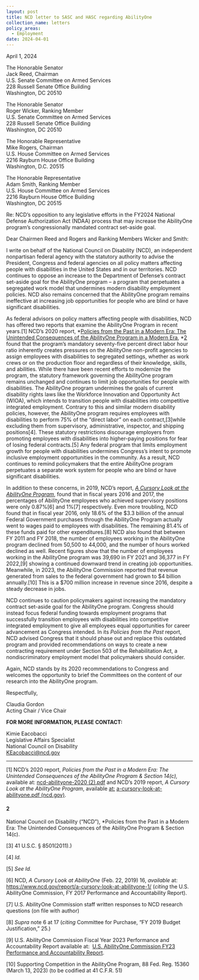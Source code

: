 ```yaml
---
layout: post
title: NCD letter to SASC and HASC regarding AbilityOne
collection_name: letters
policy_areas:
  - Employment
date: 2024-04-01
---
```

April 1, 2024

The Honorable Senator\
Jack Reed, Chairman\
U.S. Senate Committee on Armed Services\
228 Russell Senate Office Building\
Washington, DC 20510

The Honorable Senator\
Roger Wicker, Ranking Member\
U.S. Senate Committee on Armed Services\
228 Russell Senate Office Building\
Washington, DC 20510

The Honorable Representative\
Mike Rogers, Chairman\
U.S. House Committee on Armed Services\
2216 Rayburn House Office Building\
Washington, D.C. 20515

The Honorable Representative\
Adam Smith, Ranking Member\
U.S. House Committee on Armed Services\
2216 Rayburn House Office Building\
Washington, DC 20515

Re: NCD’s opposition to any legislative efforts in the FY2024 National Defense Authorization Act (NDAA) process that may increase the AbilityOne program’s congressionally mandated contract set-aside goal.

Dear Chairmen Reed and Rogers and Ranking Members Wicker and Smith:

I write on behalf of the National Council on Disability (NCD), an independent nonpartisan federal agency with the statutory authority to advise the President, Congress and federal agencies on all policy matters affecting people with disabilities in the United States and in our territories. NCD continues to oppose an increase to the Department of Defense’s contract set-aside goal for the AbilityOne program – a program that perpetuates a segregated work model that undermines modern disability employment policies. NCD also remains concerned that the AbilityOne program remains ineffective at increasing job opportunities for people who are blind or have significant disabilities.

As federal advisors on policy matters affecting people with disabilities, NCD has offered two reports that examine the AbilityOne Program in recent years.[1] NCD’s 2020 report, *[Policies from the Past in a Modern Era: The Unintended Consequences of the AbilityOne Program in a Modern Era](https://www.ncd.gov/report/policies-from-the-past-in-a-modern-era-the-unintended-consequences-of-the-abilityone-program-section-14-c/), *[2](#2) found that the program’s mandatory seventy-five percent direct labor hour ratio inherently creates pressures on the AbilityOne non-profit agencies to assign employees with disabilities to segregated settings, whether as work crews or on the production floor and regardless of their knowledge, skills, and abilities. While there have been recent efforts to modernize the program, the statutory framework governing the AbilityOne program remains unchanged and continues to limit job opportunities for people with disabilities. The AbilityOne program undermines the goals of current disability rights laws like the Workforce Innovation and Opportunity Act (WIOA), which intends to transition people with disabilities into competitive integrated employment. Contrary to this and similar modern disability policies, however, the AbilityOne program requires employees with disabilities to perform 75% of the “direct labor” on each contract,[3]while excluding them from supervisory, administrative, inspector, and shipping positions[4]. These statutory restrictions discourage employers from promoting employees with disabilities into higher-paying positions for fear of losing federal contracts.[5] Any federal program that limits employment growth for people with disabilities undermines Congress’s intent to promote inclusive employment opportunities in the community. As a result, NCD continues to remind policymakers that the entire AbilityOne program perpetuates a separate work system for people who are blind or have significant disabilities.

In addition to these concerns, in 2019, NCD’s report, *[A Cursory Look at the AbilityOne Program](https://www.ncd.gov/report/a-cursory-look-at-abilityone-1/)*, found that in fiscal years 2016 and 2017, the percentages of AbilityOne employees who achieved supervisory positions were only 0.87%[6] and 1%[7] respectively. Even more troubling, NCD found that in fiscal year 2016, only 18.6% of the $3.3 billion of the annual Federal Government purchases through the AbilityOne Program actually went to wages paid to employees with disabilities. The remaining 81.4% of these funds paid for other expenditures.[8] NCD also found that between FY 2011 and FY 2018, the number of employees working in the AbilityOne program declined from 50,500 to 44,000, and the number of hours worked declined as well. Recent figures show that the number of employees working in the AbilityOne program was 39,690 in FY 2021 and 36,377 in FY 2022,[9] showing a continued downward trend in creating job opportunities. Meanwhile, in 2023, the AbilityOne Commission reported that revenue generated from sales to the federal government had grown to $4 billion annually.[10] This is a $700 million increase in revenue since 2016, despite a steady decrease in jobs.

NCD continues to caution policymakers against increasing the mandatory contract set-aside goal for the AbilityOne program. Congress should instead focus federal funding towards employment programs that successfully transition employees with disabilities into competitive integrated employment to give all employees equal opportunities for career advancement as Congress intended. In its *Policies from the Past* report, NCD advised Congress that it should phase out and replace this outdated program and provided recommendations on ways to create a new contracting requirement under Section 503 of the Rehabilitation Act, a nondiscriminatory employment model that policymakers should consider.

Again, NCD stands by its 2020 recommendations to Congress and welcomes the opportunity to brief the Committees on the content of our research into the AbilityOne program.

Respectfully,

Claudia Gordon\
Acting Chair / Vice Chair

**FOR MORE INFORMATION, PLEASE CONTACT:**

Kimie Eacobacci\
Legislative Affairs Specialist\
National Council on Disability\
KEacobacci@ncd.gov

- - -

[1] NCD’s 2020 report, *Policies from the Past in a Modern Era: The Unintended Consequences of the AbilityOne Program & Section 14(c),* available at: [ncd-abilityone-2020 (2).pdf](https://www.ncd.gov/ncd/Redirected/keacobacci/Downloads/ncd-abilityone-2020%20(2).pdf) and NCD’s 2019 report, *A Cursory Look at the AbilityOne Program*, available [at:](<>) [a-cursory-look-at-abilityone.pdf (ncd.gov)](https://www.ncd.gov/ncd/Redirected/keacobacci/Downloads/a-cursory-look-at-abilityone.pdf).

#### 2
National Council on Disability (“NCD”), *Policies from the Past in a Modern Era: The Unintended Consequences of the AbilityOne Program & Section 14(c).

[3] 41 U.S.C. § 8501(2011).)

[4]  *Id.*

[5] *See Id.*

[6] NCD, *A Cursory Look at AbilityOne* (Feb. 22, 2019) 16, *available* at: https://www.ncd.gov/report/a-cursory-look-at-abilityone-1/ (*citing* the U.S. AbilityOne Commission, FY 2017 Performance and Accountability Report).

[7] U.S. AbilityOne Commission staff written responses to NCD research questions (on file with author)

[8] *Supra* note 6 at 17 (*citing* Committee for Purchase, “FY 2019 Budget Justification,” 25.)

[9] U.S. AbilityOne Commission Fiscal Year 2023 Performance and Accountability Report available at:  [U.S. AbilityOne Commission FY23 Performance and Accountability Report](https://www.abilityone.gov/Commission/documents/U.S.%20AbilityOne%20Commission%20FY2023%20PAR%2015Nov2023%20signed%20508.pdf).

[10] Supporting Competition in the AbilityOne Program, 88 Fed. Reg. 15360 (March 13, 2023) (to be codified at 41 C.F.R. 51)
